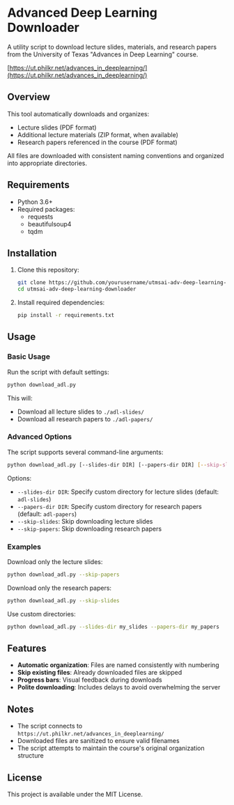 # Advanced Deep Learning Downloader

A utility script to download lecture slides, materials, and research papers from the University of Texas "Advances in Deep Learning" course.

[https://ut.philkr.net/advances_in_deeplearning/](https://ut.philkr.net/advances_in_deeplearning/)

## Overview

This tool automatically downloads and organizes:

- Lecture slides (PDF format)
- Additional lecture materials (ZIP format, when available)
- Research papers referenced in the course (PDF format)

All files are downloaded with consistent naming conventions and organized into appropriate directories.

## Requirements

- Python 3.6+
- Required packages:
  - requests
  - beautifulsoup4
  - tqdm

## Installation

1. Clone this repository:

   ```bash
   git clone https://github.com/yourusername/utmsai-adv-deep-learning-downloader.git
   cd utmsai-adv-deep-learning-downloader
   ```

2. Install required dependencies:

   ```bash
   pip install -r requirements.txt
   ```

## Usage

### Basic Usage

Run the script with default settings:

```bash
python download_adl.py
```

This will:
- Download all lecture slides to `./adl-slides/`
- Download all research papers to `./adl-papers/`

### Advanced Options

The script supports several command-line arguments:

```bash
python download_adl.py [--slides-dir DIR] [--papers-dir DIR] [--skip-slides] [--skip-papers]
```

Options:

- `--slides-dir DIR`: Specify custom directory for lecture slides (default: `adl-slides`)
- `--papers-dir DIR`: Specify custom directory for research papers (default: `adl-papers`)
- `--skip-slides`: Skip downloading lecture slides
- `--skip-papers`: Skip downloading research papers

### Examples

Download only the lecture slides:
```bash
python download_adl.py --skip-papers
```

Download only the research papers:
```bash
python download_adl.py --skip-slides
```

Use custom directories:
```bash
python download_adl.py --slides-dir my_slides --papers-dir my_papers
```

## Features

- **Automatic organization**: Files are named consistently with numbering
- **Skip existing files**: Already downloaded files are skipped
- **Progress bars**: Visual feedback during downloads
- **Polite downloading**: Includes delays to avoid overwhelming the server

## Notes

- The script connects to `https://ut.philkr.net/advances_in_deeplearning/`
- Downloaded files are sanitized to ensure valid filenames
- The script attempts to maintain the course's original organization structure

## License

This project is available under the MIT License.
